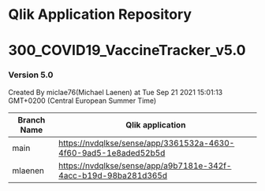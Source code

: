 # Qlik Application Repository 
# 300_COVID19_VaccineTracker_v5.0
### Version 5.0
Created By miclae76(Michael Laenen) at Tue Sep 21 2021 15:01:13 GMT+0200 (Central European Summer Time)

Branch Name|Qlik application
---|---
main|[https://nvdqlkse/sense/app/3361532a-4630-4f60-9ad5-1e8aded52b5d](https://nvdqlkse/sense/app/3361532a-4630-4f60-9ad5-1e8aded52b5d)
mlaenen|[https://nvdqlkse/sense/app/a9b7181e-342f-4acc-b19d-98ba281d365d](https://nvdqlkse/sense/app/a9b7181e-342f-4acc-b19d-98ba281d365d)